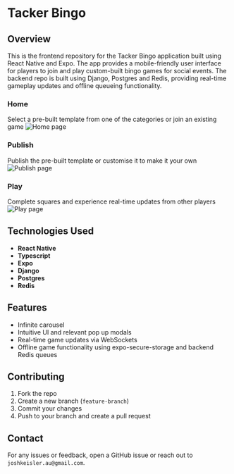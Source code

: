 # Tacker Bingo

## Overview

This is the frontend repository for the Tacker Bingo application built using React Native and Expo. The app provides a mobile-friendly user interface for players to join and play custom-built bingo games for social events. The backend repo is built using Django, Postgres and Redis, providing real-time gameplay updates and offline queueing functionality.

### Home

Select a pre-built template from one of the categories or join an existing game
![Home page](assets/bingo_home.jpg)

### Publish

Publish the pre-built template or customise it to make it your own
![Publish page](assets/bingo_publish.jpg)

### Play

Complete squares and experience real-time updates from other players
![Play page](assets/bingo_play.jpg)

## Technologies Used

- **React Native**
- **Typescript**
- **Expo**
- **Django**
- **Postgres**
- **Redis**

## Features

- Infinite carousel
- Intuitive UI and relevant pop up modals
- Real-time game updates via WebSockets
- Offline game functionality using expo-secure-storage and backend Redis queues

## Contributing

1. Fork the repo
2. Create a new branch (`feature-branch`)
3. Commit your changes
4. Push to your branch and create a pull request

## Contact

For any issues or feedback, open a GitHub issue or reach out to `joshkeisler.au@gmail.com`.
